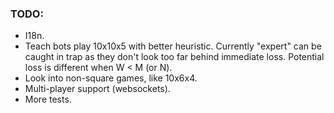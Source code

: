 ### TODO:

- I18n.
- Teach bots play 10x10x5 with better heuristic. Currently "expert" can be caught in trap as they don't
look too far behind immediate loss. Potential loss is different when W < M (or N).
- Look into non-square games, like 10x6x4.
- Multi-player support (websockets).
- More tests.
